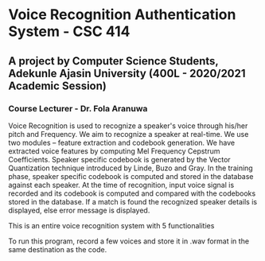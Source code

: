 # Voice Recognition Authentication System - CSC 414

## A project by Computer Science Students, Adekunle Ajasin University (400L - 2020/2021 Academic Session)

### Course Lecturer - Dr. Fola Aranuwa

Voice Recognition is used to recognize a speaker's voice through his/her pitch and Frequency.
We aim to recognize a speaker at real-time. We use two modules – feature extraction and codebook generation.
We have extracted voice features by computing Mel Frequency Cepstrum Coefficients.
Speaker specific codebook is generated by the Vector Quantization technique introduced by Linde, Buzo and Gray.
In the training phase, speaker specific codebook is computed and stored in the database against each speaker.
At the time of recognition, input voice signal is recorded and its codebook is computed and compared with the codebooks stored in the database.
If a match is found the recognized speaker details is displayed, else error message is displayed.

This is an entire voice recognition system with 5 functionalities

To run this program, record a few voices and store it in .wav format in the same destination as the code.
